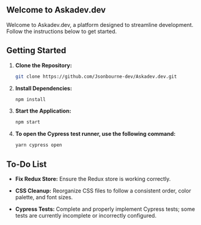 ## Welcome to Askadev.dev

Welcome to Askadev.dev, a platform designed to streamline development. Follow the instructions below to get started.


## Getting Started
1. **Clone the Repository:**

   ```bash
   git clone https://github.com/Jsonbourne-dev/Askadev.dev.git
   ```

2. **Install Dependencies:**

   ```bash
   npm install
   ```

3. **Start the Application:**

   ```bash
   npm start
   ```

4. **To open the Cypress test runner, use the following command:**

   ```bash
   yarn cypress open
   ```

## To-Do List

- **Fix Redux Store:** Ensure the Redux store is working correctly.
  
- **CSS Cleanup:** Reorganize CSS files to follow a consistent order, color palette, and font sizes.
  
- **Cypress Tests:** Complete and properly implement Cypress tests; some tests are currently incomplete or incorrectly configured.
